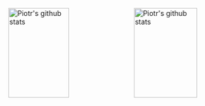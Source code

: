 <img src="https://github-readme-stats.vercel.app/api?username=piotrwitek&show_icons=true" alt="Piotr's github stats" title="Piotr's github stats" width="49%" height="180px"></img>
<img src="https://github-readme-stats.vercel.app/api/top-langs/?username=piotrwitek&layout=compact" alt="Piotr's github stats" title="Piotr's github stats" width="50%" height="180px"></img>
